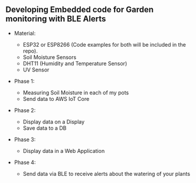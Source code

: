 ## Developing Embedded code for Garden monitoring with BLE Alerts

- Material:
  - ESP32 or ESP8266 (Code examples for both will be included in the repo).
  - Soil Moisture Sensors
  - DHT11 (Humidity and Temperature Sensor)
  - UV Sensor

- Phase 1:
  - Measuring Soil Moisture in each of my pots
  - Send data to AWS IoT Core
- Phase 2:
  - Display data on a Display
  - Save data to a DB
- Phase 3:
  - Display data in a Web Application
- Phase 4:
  - Send data via BLE to receive alerts about the watering of your plants
